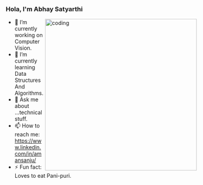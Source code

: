 ### Hola, I'm Abhay Satyarthi 


<img align="right" alt="coding" width="400" src="https://miro.medium.com/max/1360/1*IRGHmiGsa16stedQvIaZfw.gif"/>

- 🔭 I’m currently working on Computer Vision.
- 🌱 I’m currently learning Data Structures And Algorithms.
- 💬 Ask me about ...technical stuff.
- 📫 How to reach me: https://www.linkedin.com/in/amansanju/
- ⚡ Fun fact: Loves to eat Pani-puri.

